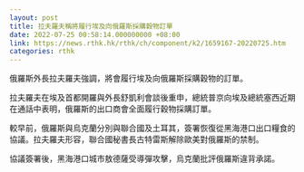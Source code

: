 ```yaml
---
layout: post
title: 拉夫羅夫稱將履行埃及向俄羅斯採購穀物訂單
date: 2022-07-25 00:58:14.000000000 +08:00
link: https://news.rthk.hk/rthk/ch/component/k2/1659167-20220725.htm
categories: rthk
---
```


俄羅斯外長拉夫羅夫強調，將會履行埃及向俄羅斯採購穀物的訂單。

拉夫羅夫在埃及首都開羅與外長舒凱利會談後重申，總統普京向埃及總統塞西近期在通話中表明，俄羅斯的出口商會全面履行穀物採購訂單。

較早前，俄羅斯與烏克蘭分別與聯合國及土耳其，簽署恢復從黑海港口出口糧食的協議。拉夫羅夫形容，聯合國秘書長古特雷斯解除歐美對俄羅斯的禁制。

協議簽署後，黑海港口城市敖德薩受導彈攻擊，烏克蘭批評俄羅斯違背承諾。
